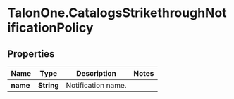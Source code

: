 # TalonOne.CatalogsStrikethroughNotificationPolicy

## Properties

Name | Type | Description | Notes
------------ | ------------- | ------------- | -------------
**name** | **String** | Notification name. | 


